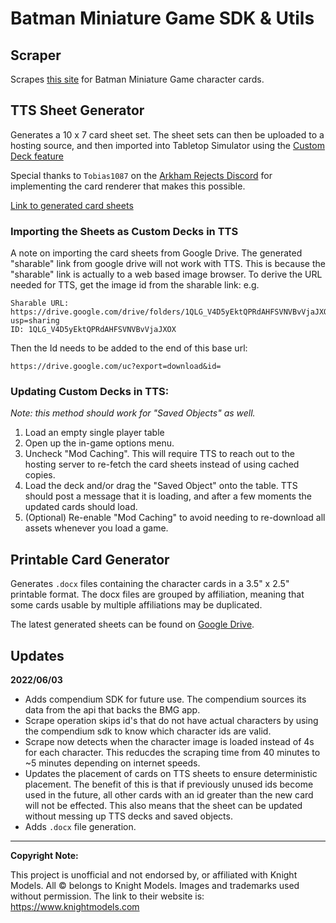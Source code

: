 # Batman Miniature Game SDK & Utils


## Scraper
Scrapes [this site](https://gilham.solutions/cards/1) for Batman Miniature Game character cards.

## TTS Sheet Generator

Generates a 10 x 7 card sheet set. The sheet sets can then
be uploaded to a hosting source, and then imported into Tabletop Simulator
using the [Custom Deck feature](https://kb.tabletopsimulator.com/custom-content/custom-deck/)

Special thanks to `Tobias1087` on the [Arkham Rejects Discord](https://discord.gg/WzZeWzcgua) for implementing the card 
renderer that makes this possible.


[Link to generated card sheets](https://drive.google.com/drive/folders/1QLG_V4D5yEktQPRdAHFSVNVBvVjaJXOX?usp=sharing)


### Importing the Sheets as Custom Decks in TTS
A note on importing the card sheets from Google Drive. The generated "sharable" link from google drive will not work 
with TTS. This is because the "sharable" link is actually to a web based image browser. To derive the URL needed for
TTS, get the image id from the sharable link:
e.g.
```
Sharable URL: https://drive.google.com/drive/folders/1QLG_V4D5yEktQPRdAHFSVNVBvVjaJXOX?usp=sharing
ID: 1QLG_V4D5yEktQPRdAHFSVNVBvVjaJXOX
```

Then the Id needs to be added to the end of this base url:
```
https://drive.google.com/uc?export=download&id=
```

### Updating Custom Decks in TTS:

*Note: this method should work for "Saved Objects" as well.*

1. Load an empty single player table
2. Open up the in-game options menu.
3. Uncheck "Mod Caching". This will require TTS to reach out to the hosting server to re-fetch the card sheets instead 
  of using cached copies.
4. Load the deck and/or drag the "Saved Object" onto the table. TTS should post a message that it is loading, and
  after a few moments the updated cards should load.
5. (Optional) Re-enable "Mod Caching" to avoid needing to re-download all assets whenever you load a game.

## Printable Card Generator

Generates `.docx` files containing the character cards in a 3.5" x 2.5" printable format. The docx files are grouped
by affiliation, meaning that some cards usable by multiple affiliations may be duplicated. 

The latest generated sheets can be found on [Google Drive](https://drive.google.com/drive/folders/1rOblle0vGKcGQrTGBC88SlWbJ21hlL58?usp=sharing).

## Updates

**2022/06/03**
- Adds compendium SDK for future use. The compendium sources its data from the api that backs the BMG app.
- Scrape operation skips id's that do not have actual characters by using the compendium sdk to know which character
    ids are valid.
- Scrape now detects when the character image is loaded instead of 4s for each character. This reducdes the scraping 
    time from 40 minutes to ~5 minutes depending on internet speeds.
- Updates the placement of cards on TTS sheets to ensure deterministic placement. The benefit of this is that if previously
    unused ids become used in the future, all other cards with an id greater than the new card will not be effected.
    This also means that the sheet can be updated without messing up TTS decks and saved objects.
- Adds `.docx` file generation.


<hr>

**Copyright Note:**

This project is unofficial and not endorsed by, or affiliated with Knight Models. All © belongs to Knight Models. Images and trademarks used without permission.
The link to their website is: https://www.knightmodels.com
